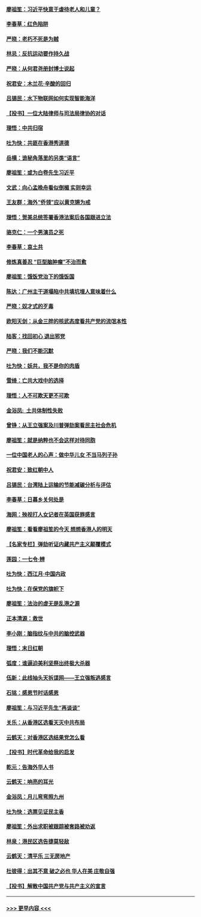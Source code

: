 #### [廖祖笙：习近平快意于虐待老人和儿童？](../pages/nsc993/n11715313.md?t=12120601) 
#### [李春草：红色陷阱](../pages/nsc993/n11715029.md?t=12120601) 
#### [严晓：老朽不死是为贼](../pages/nsc993/n11712910.md?t=12120601) 
#### [林忌：反抗运动要作持久战](../pages/nsc993/n11712623.md?t=12120601) 
#### [严晓：从何君尧册封博士说起](../pages/nsc993/n11712465.md?t=12120601) 
#### [祝君安：木兰花·辛酸的回归](../pages/nsc993/n11712381.md?t=12120601) 
#### [吕锡民：水下物联网如何实现智能海洋](../pages/nsc993/n11711158.md?t=12120601) 
#### [【投书】一位大陆律师与司法局律协的对话](../pages/nsc993/n11709675.md?t=12120601) 
#### [理悟：中共归宿](../pages/nsc993/n11710059.md?t=12120601) 
#### [吐为快：共匪在香港秀道德](../pages/nsc993/n11709979.md?t=12120601) 
#### [岳横：诡秘角落里的另类“语言”](../pages/nsc993/n11709792.md?t=12120601) 
#### [廖祖笙：或为白卷先生习近平](../pages/nsc993/n11708330.md?t=12120601) 
#### [文武：向心孟晚舟看似倒楣 实则幸运](../pages/nsc993/n11708236.md?t=12120601) 
#### [王友群：海外“侨领”应以黄克锵为戒](../pages/nsc993/n11706176.md?t=12120601) 
#### [理悟：贺美总统签署香港法案后各国跟进立法](../pages/nsc993/n11706853.md?t=12120601) 
#### [骆克仁：一个男演员之死](../pages/nsc993/n11706677.md?t=12120601) 
#### [李春草：哀土共](../pages/nsc993/n11706255.md?t=12120601) 
#### [修炼真善忍 “巨型脑肿瘤”不治而愈](../pages/nsc993/n11705340.md?t=12120601) 
#### [廖祖笙：饿饭党治下的饿饭国](../pages/nsc993/n11705085.md?t=12120601) 
#### [陈达：广州主干道塌陷中共填坑埋人意味着什么](../pages/nsc993/n11705046.md?t=12120601) 
#### [严晓：奴才式的歹毒](../pages/nsc993/n11704826.md?t=12120601) 
#### [欧阳天剑：从金三胖的核武态度看共产党的流氓本性](../pages/nsc993/n11702238.md?t=12120601) 
#### [陆客：找回初心 退出邪党](../pages/nsc993/n11702213.md?t=12120601) 
#### [严晓：我们不能沉默](../pages/nsc993/n11702110.md?t=12120601) 
#### [吐为快：妖共，我不是你的肉盾](../pages/nsc993/n11701366.md?t=12120601) 
#### [雪绮：亡共大戏中的选择](../pages/nsc993/n11699922.md?t=12120601) 
#### [理悟：人不可欺天更不可欺](../pages/nsc993/n11699657.md?t=12120601) 
#### [金浴凤:  土共体制性失败](../pages/nsc993/n11699361.md?t=12120601) 
#### [曾铮：从王立强案及川普弹劾案看民主社会危机](../pages/nsc993/n11699318.md?t=12120601) 
#### [廖祖笙：就是纳粹也不会这样对待同胞](../pages/nsc993/n11697658.md?t=12120601) 
#### [一位中国老人的心声：做中华儿女 不当马列子孙](../pages/nsc993/n11697525.md?t=12120601) 
#### [祝君安：致红朝中人](../pages/nsc993/n11697518.md?t=12120601) 
#### [吕锡民：台湾陆上运输的节能减碳分析与评估](../pages/nsc993/n11694983.md?t=12120601) 
#### [李春草：日暮乡关何处是](../pages/nsc993/n11694805.md?t=12120601) 
#### [海网：殃视打人女记者在英国获罪感言](../pages/nsc993/n11693832.md?t=12120601) 
#### [廖祖笙：看看廖祖笙的今天 想想香港人的明天](../pages/nsc993/n11693707.md?t=12120601) 
#### [【名家专栏】弹劾听证内藏共产主义颠覆模式](../pages/nsc993/n11693563.md?t=12120601) 
#### [莲园：一七令‧辨](../pages/nsc993/n11692558.md?t=12120601) 
#### [吐为快：西江月·中国内政](../pages/nsc993/n11692071.md?t=12120601) 
#### [吐为快：在保党的旗帜下](../pages/nsc993/n11691188.md?t=12120601) 
#### [廖祖笙：法治的虚无是乱港之源](../pages/nsc993/n11690605.md?t=12120601) 
#### [正本清源：救世](../pages/nsc993/n11689134.md?t=12120601) 
#### [李小刚：脑指纹与中共的脑控武器](../pages/nsc993/n11688900.md?t=12120601) 
#### [理悟：末日红朝](../pages/nsc993/n11688829.md?t=12120601) 
#### [弧度：谁逼迫美利坚祭出终极大杀器](../pages/nsc993/n11688735.md?t=12120601) 
#### [伍新：此线抽头天拆谍网——王立强叛逃感言](../pages/nsc993/n11687981.md?t=12120601) 
#### [石铭：感恩节时话感恩](../pages/nsc993/n11687568.md?t=12120601) 
#### [廖祖笙：与习近平先生“再谈谈”](../pages/nsc993/n11687005.md?t=12120601) 
#### [关乐：从香港区选看天灭中共布局](../pages/nsc993/n11686647.md?t=12120601) 
#### [云鹤天：对香港区选结果党怎么看](../pages/nsc993/n11686216.md?t=12120601) 
#### [【投书】时代革命给我的启发](../pages/nsc993/n11684287.md?t=12120601) 
#### [乾元：告海外华人书](../pages/nsc993/n11684044.md?t=12120601) 
#### [云鹤天：响亮的耳光](../pages/nsc993/n11684254.md?t=12120601) 
#### [金浴凤：月儿弯弯照九州](../pages/nsc993/n11684231.md?t=12120601) 
#### [吐为快：选票见证民主香](../pages/nsc993/n11684206.md?t=12120601) 
#### [廖祖笙：外出求职被跟踪被套路被劝返](../pages/nsc993/n11683874.md?t=12120601) 
#### [林泉：港民区选告捷莫轻敌](../pages/nsc993/n11683930.md?t=12120601) 
#### [云鹤天：清平乐 三无房地产](../pages/nsc993/n11681521.md?t=12120601) 
#### [杜彼得：出其不意 破之必也 华人在美 庄敬自强](../pages/nsc993/n11679554.md?t=12120601) 
#### [【投书】解散中国共产党与共产主义的宣言](../pages/nsc993/n11679177.md?t=12120601) 

----
#### [ >>> 更早内容 <<< ](../indexes/nsc993-earlier.md)
